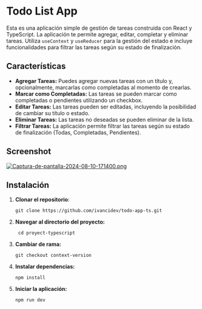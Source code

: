 # Todo List App

Esta es una aplicación simple de gestión de tareas construida con React y TypeScript. La aplicación te permite agregar, editar, completar y eliminar tareas. Utiliza `useContext` y `useReducer` para la gestión del estado e incluye funcionalidades para filtrar las tareas según su estado de finalización.

## Características

- **Agregar Tareas:** Puedes agregar nuevas tareas con un título y, opcionalmente, marcarlas como completadas al momento de crearlas.
- **Marcar como Completadas:** Las tareas se pueden marcar como completadas o pendientes utilizando un checkbox.
- **Editar Tareas:** Las tareas pueden ser editadas, incluyendo la posibilidad de cambiar su título o estado.
- **Eliminar Tareas:** Las tareas no deseadas se pueden eliminar de la lista.
- **Filtrar Tareas:** La aplicación permite filtrar las tareas según su estado de finalización (Todas, Completadas, Pendientes).

## Screenshot

[![Captura-de-pantalla-2024-08-10-171400.png](https://i.postimg.cc/tCDZ3GHp/Captura-de-pantalla-2024-08-10-171400.png)](https://postimg.cc/CzBx0t1Q)

## Instalación

1. **Clonar el repositorio**:

   ```
   git clone https://github.com/ivancidev/todo-app-ts.git
   ```

2. **Navegar al directorio del proyecto:**

   ```
    cd proyect-typescript
   ```
3. **Cambiar de rama:**

   ```
   git checkout context-version
   ```

4. **Instalar dependencias:**

   ```
   npm install
   ```

5. **Iniciar la aplicación:**
   ```
   npm run dev
   ```
